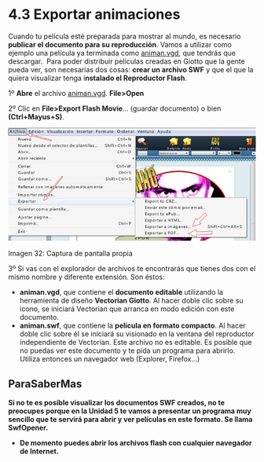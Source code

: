 # 4.3 Exportar animaciones

Cuando tu película esté preparada para mostrar al mundo, es necesario **publicar el documento para su reproducción**. Vamos a utilizar como ejemplo una película ya terminada como [animan.vgd](animan.vgd), que tendrás que descargar.  Para poder distribuir películas creadas en Giotto que la gente pueda ver, son necesarias dos cosas: **crear un archivo SWF** y que el que la quiera visualizar tenga i**nstalado el Reproductor Flash**.

1º **Abre** el archivo [animan.vgd](animan.vgd). **File>Open**

2º Clic en **File>Export Flash Movie**... (guardar documento) o bien **(Ctrl+Mayus+S)**.


![](img/exportar.jpg "Exportar un documento")


Imagen 32: Captura de pantalla propia

3º Si vas con el explorador de archivos te encontrarás que tienes dos con el mismo nombre y diferente extensión. Son éstos:

*   **animan.vgd**, que contiene el **documento editable** utilizando la herramienta de diseño **Vectorian Giotto**. Al hacer doble clic sobre su icono, se iniciará Vectorian que arranca en modo edición con este documento.
*   **animan.swf**, que contiene la **película en formato compacto**. Al hacer doble clic sobre él se iniciará su visionado en la ventana del reproductor independiente de Vectorian. Este archivo no es editable. Es posible que no puedas ver este documento y te pida un programa para abrirlo. Utiliza entonces un navegador web (Explorer, Firefox...)

## ParaSaberMas

**Si no te es posible visualizar los documentos SWF creados, no te preocupes porque en la Unidad 5 te vamos a presentar un programa muy sencillo que te servirá para abrir y ver películas en este formato. Se llama SwfOpener.**

*   **De momento puedes abrir los archivos flash con cualquier navegador de Internet.**

